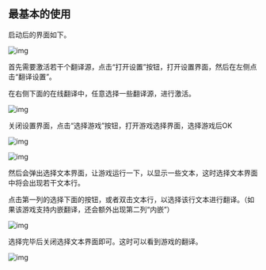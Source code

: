 
## 最基本的使用
 
启动后的界面如下。

![img](https://image.lunatranslator.org/zh/opensetting.png) 

首先需要激活若干个翻译源，点击“打开设置”按钮，打开设置界面，然后在左侧点击“翻译设置”。


在右侧下面的在线翻译中，任意选择一些翻译源，进行激活。

![img](https://image.lunatranslator.org/zh/transsetting.png)


关闭设置界面，点击“选择游戏”按钮，打开游戏选择界面，选择游戏后OK

![img](https://image.lunatranslator.org/zh/attach.png) 

![img](https://image.lunatranslator.org/zh/selectgame.png) 

然后会弹出选择文本界面，让游戏运行一下，以显示一些文本，这时选择文本界面中将会出现若干文本行。

点击第一列的选择下面的按钮，或者双击文本行，以选择该行文本进行翻译。（如果该游戏支持内嵌翻译，还会额外出现第二列“内嵌”）

![img](https://image.lunatranslator.org/zh/selecttext.png) 

选择完毕后关闭选择文本界面即可。这时可以看到游戏的翻译。

![img](https://image.lunatranslator.org/zh/showtrans.png)